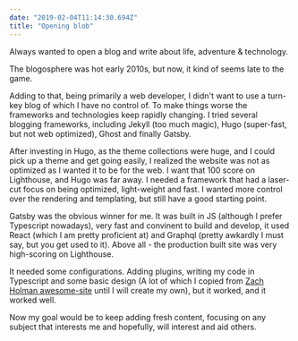 ```yaml
---
date: "2019-02-04T11:14:30.694Z"
title: "Opening blob"
---
```


Always wanted to open a blog and write about life, adventure & technology.

The blogosphere was hot early 2010s, but now, it kind of seems late to the game.

Adding to that, being primarily a web developer, I didn't want to use a turn-key blog of which I have no control of. To make things worse the frameworks and technologies keep rapidly changing. I tried several blogging frameworks, including Jekyll (too much magic), Hugo (super-fast, but not web optimized), Ghost and finally Gatsby.

After investing in Hugo, as the theme collections were huge, and I could pick up a theme and get going easily, I realized the website was not as optimized as I wanted it to be for the web. I want that 100 score on Lighthouse, and Hugo was far away. I needed a framework that had a laser-cut focus on being optimized, light-weight and fast. I wanted more control over the rendering and templating, but still have a good starting point.

Gatsby was the obvious winner for me. It was built in JS (although I prefer Typescript nowadays), very fast and convinent to build and develop, it used React (which I am pretty proficient at) and Graphql (pretty awkardly I must say, but you get used to it). Above all - the production built site was very high-scoring on Lighthouse.

It needed some configurations. Adding plugins, writing my code in Typescript and some basic design (A lot of which I copied from [Zach Holman awesome-site](https://zachholman.com/) until I will create my own), but it worked, and it worked well.

Now my goal would be to keep adding fresh content, focusing on any subject that interests me and hopefully, will interest and aid others.
